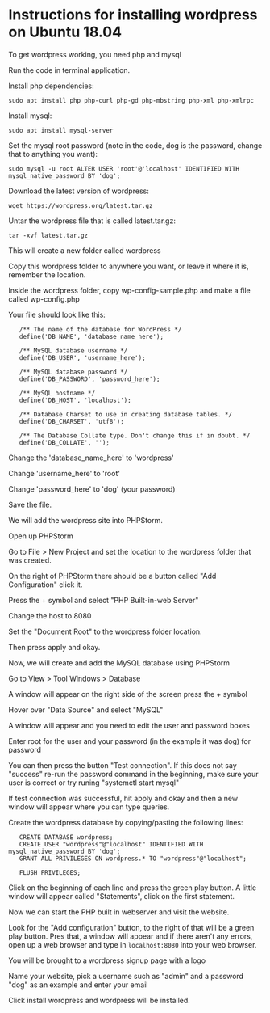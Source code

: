 # Instructions for installing wordpress on Ubuntu 18.04

To get wordpress working, you need php and mysql

Run the code in terminal application.

Install php dependencies:

```sudo apt install php php-curl php-gd php-mbstring php-xml php-xmlrpc```

Install mysql:

```sudo apt install mysql-server```

Set the mysql root password (note in the code, dog is the password, change that to anything you want):

``` sudo mysql -u root ALTER USER 'root'@'localhost' IDENTIFIED WITH mysql_native_password BY 'dog'; ```

Download the latest version of wordpress:

```wget https://wordpress.org/latest.tar.gz```

Untar the wordpress file that is called latest.tar.gz:

```tar -xvf latest.tar.gz```

This will create a new folder called wordpress

Copy this wordpress folder to anywhere you want, or leave it where it is, remember the location.

Inside the wordpress folder, copy wp-config-sample.php and make a file called wp-config.php

Your file should look like this:

```// ** MySQL settings - You can get this info from your web host ** //
   /** The name of the database for WordPress */
   define('DB_NAME', 'database_name_here');
   
   /** MySQL database username */
   define('DB_USER', 'username_here');
   
   /** MySQL database password */
   define('DB_PASSWORD', 'password_here');
   
   /** MySQL hostname */
   define('DB_HOST', 'localhost');
   
   /** Database Charset to use in creating database tables. */
   define('DB_CHARSET', 'utf8');
   
   /** The Database Collate type. Don't change this if in doubt. */
   define('DB_COLLATE', '');
```

Change the 'database_name_here' to 'wordpress'

Change 'username_here' to 'root'

Change 'password_here' to 'dog' (your password)

Save the file.

We will add the wordpress site into PHPStorm. 

Open up PHPStorm

Go to File > New Project and set the location to the wordpress folder that was created.

On the right of PHPStorm there should be a button called "Add Configuration" click it.

Press the + symbol and select "PHP Built-in-web Server"

Change the host to 8080

Set the "Document Root" to the wordpress folder location.

Then press apply and okay.

Now, we will create and add the MySQL database using PHPStorm

Go to View > Tool Windows > Database 

A window will appear on the right side of the screen press the + symbol

Hover over "Data Source" and select "MySQL"

A window will appear and you need to edit the user and password boxes

Enter root for the user and your password (in the example it was dog) for password

You can then press the button "Test connection". If this does not say "success" re-run the password command in the beginning, make sure your user is correct or try runing "systemctl start mysql"

If test connection was successful, hit apply and okay and then a new window will appear where you can type queries.

Create the wordpress database by copying/pasting the following lines: 

```
   CREATE DATABASE wordpress;
   CREATE USER "wordpress"@"localhost" IDENTIFIED WITH mysql_native_password BY 'dog';
   GRANT ALL PRIVILEGES ON wordpress.* TO "wordpress"@"localhost";
   
   FLUSH PRIVILEGES;
```

Click on the beginning of each line and press the green play button. A little window will appear called "Statements", click on the first statement.

Now we can start the PHP built in webserver and visit the website.

Look for the "Add configuration" button, to the right of that will be a green play button. Pres that, a window will appear and if there aren't any errors, open up a web browser and type in ```localhost:8080``` into your web browser.

You will be brought to a wordpress signup page with a logo

Name your website, pick a username such as "admin" and a password "dog" as an example and enter your email

Click install wordpress and wordpress will be installed.